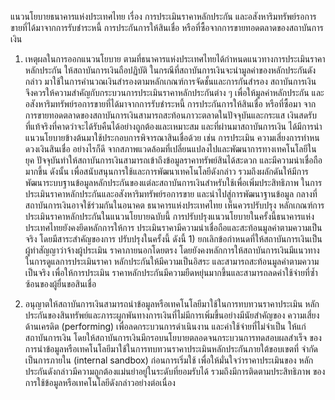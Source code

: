 แนวนโยบายธนาคารแห่งประเทศไทย
เรื่อง การประเมินราคาหลักประกัน
และอสังหาริมทรัพย์รอการขายที่ได้มาจากการรับชำระหนี้ การประกันการให้สินเชื่อ
หรือที่ซื้อจากการขายทอดตลาดของสถาบันการเงิน
1. เหตุผลในการออกแนวนโยบาย
ตามที่ธนาคารแห่งประเทศไทยได้กําหนดแนวทางการประเมินราคาหลักประกัน
ให้สถาบันการเงินถือปฏิบัติ ในกรณีที่สถาบันการเงินจะนำมูลค่าของหลักประกันดังกล่าว
มาใช้ในการคํานวณเงินสํารองตามหลักเกณฑ์การจัดชั้นและการกันสำรอง สถาบันการเงิน
จึงควรให้ความสำคัญกับกระบวนการประเมินราคาหลักประกันต่าง ๆ เพื่อให้มูลค่าหลักประกัน
และอสังหาริมทรัพย์รอการขายที่ได้มาจากการรับชำระหนี้ การประกันการให้สินเชื่อ หรือที่ซื้อมา
จากการขายทอดตลาดของสถาบันการเงินสามารถสะท้อนภาวะตลาดในปัจจุบันและกระแส
เงินสดรับที่แท้จริงที่คาดว่าจะได้รับคืนได้อย่างถูกต้องและเหมาะสม และที่ผ่านมาสถาบันการเงิน
ได้มีการนําแนวนโยบายข้างต้นมาใช้ประกอบการพิจารณาสินเชื่อด้วย เช่น การประเมิน
ความเสี่ยงการทําหนดวงเงินสินเชื่อ
อย่างไรก็ดี จากสภาพแวดล้อมที่เปลี่ยนแปลงไปและพัฒนาการทางเทคโนโลยีในยุค
ปัจจุบันทำให้สถาบันการเงินสามารถเข้าถึงข้อมูลราคาทรัพย์สินได้สะดวก และมีความน่าเชื่อถือ
มากขึ้น ดังนั้น เพื่อสนับสนุนการใช้และการพัฒนาเทคโนโลยีดังกล่าว รวมถึงผลักดันให้มีการ
พัฒนาระบบฐานข้อมูลหลักประกันของแต่ละสถาบันการเงินสําหรับใช้เพื่อเพิ่มประสิทธิภาพ
ในการประเมินราคาหลักประกันและอสังหาริมทรัพย์รอการขาย และนำไปสู่การพัฒนาฐานข้อมูล
กลางที่สถาบันการเงินอาจใช้ร่วมกันในอนาคต ธนาคารแห่งประเทศไทย เห็นควรปรับปรุง
หลักเกณฑ์การประเมินราคาหลักประกันในแนวนโยบายฉบับนี้
การปรับปรุงแนวนโยบายในครั้งนี้ธนาคารแห่งประเทศไทยยังคงยึดหลักการให้การ
ประเมินราคามีความน่าเชื่อถือและสะท้อนมูลค่าตามความเป็นจริง โดยมีสาระสำคัญของการ
ปรับปรุงในครั้งนี้ ดังนี้ 1) ยกเลิกข้อกำหนดที่ให้สถาบันการเงินเป็นผู้ทำสัญญาว่าจ้างผู้ประเมิน
ราคาภายนอกโดยตรง โดยยังคงหลักการให้สถาบันการเงินมีแนวทางในการดูแลการประเมินราคา
หลักประกันให้มีความเป็นอิสระ และสามารถสะท้อนมูลค่าตามความเป็นจริง เพื่อให้การประเมิน
ราคาหลักประกันมีความยืดหยุ่นมากขึ้นและสามารถลดค่าใช้จ่ายที่ซ้ำซ้อนของผู้ยื่นขอสินเชื่อ
2) อนุญาตให้สถาบันการเงินสามารถนำข้อมูลหรือเทคโนโลยีมาใช้ในการทบทวนราคาประเมิน
หลักประกันของสินทรัพย์และภาระผูกพันทางการเงินที่ไม่มีการเพิ่มขึ้นอย่างมีนัยสำคัญของ
ความเสี่ยงด้านเครดิต (performing) เพื่อลดกระบวนการดำเนินงาน และค่าใช้จ่ายที่ไม่จำเป็น
ให้แก่สถาบันการเงิน โดยให้สถาบันการเงินมีกรอบนโยบายตลอดจนกระบวนการทดสอบผลสำเร็จ
ของการนำข้อมูลหรือเทคโนโลยีมาใช้ในการทบทวนราคาประเมินหลักประกันภายใต้ขอบเขตที่
จำกัดเป็นการภายใน (internal sandbox) ก่อนการเริ่มใช้ เพื่อให้มั่นใจว่าราคาประเมินของ
หลักประกันดังกล่าวมีความถูกต้องแม่นยำอยู่ในระดับที่ยอมรับได้ รวมถึงมีการติดตามประสิทธิภาพ
ของการใช้ข้อมูลหรือเทคโนโลยีดังกล่าวอย่างต่อเนื่อง
